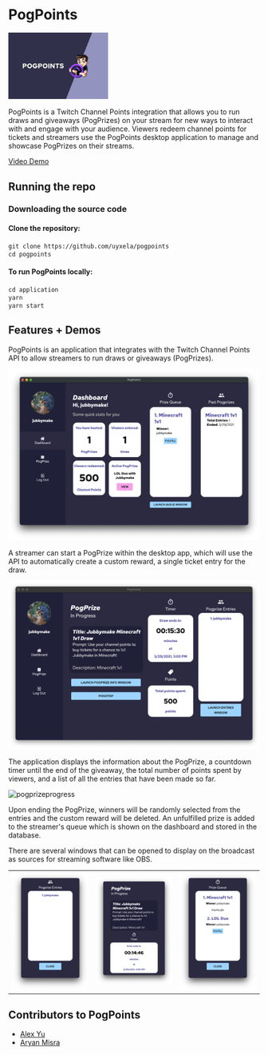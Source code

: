 # PogPoints

<img src="images/thumbnail.png" alt="PogPoints thumbnail" width="200" />

PogPoints is a Twitch Channel Points integration that allows you to run draws and giveaways (PogPrizes) on your stream for new ways to interact with and engage with your audience. Viewers redeem channel points for tickets and streamers use the PogPoints desktop application to manage and showcase PogPrizes on their streams.

[Video Demo](https://www.youtube.com/watch?v=EZ6QlZPxbUM)

## Running the repo

### Downloading the source code

#### Clone the repository:

```
git clone https://github.com/uyxela/pogpoints
cd pogpoints
```

#### To run PogPoints locally:

```
cd application
yarn
yarn start
```

## Features + Demos

PogPoints is an application that integrates with the Twitch Channel Points API to allow streamers to run draws or giveaways (PogPrizes).

![dashboard-2](https://github.com/uyxela/pogpoints/blob/main/images/dashboard-2.png)

A streamer can start a PogPrize within the desktop app, which will use the API to automatically create a custom reward, a single ticket entry for the draw.

![pogprize](https://github.com/uyxela/pogpoints/blob/main/images/pogprize-4.png)

The application displays the information about the PogPrize, a countdown timer until the end of the giveaway, the total number of points spent by viewers, and a list of all the entries that have been made so far.

![pogprizeprogress](https://res.cloudinary.com/devpost/image/fetch/s--bkUQNFj6--/c_limit,f_auto,fl_lossy,q_auto:eco,w_900/https://github.com/uyxela/pogpoints/blob/main/images/pogprize-4.png%3Fraw%3Dtrue)

Upon ending the PogPrize, winners will be randomly selected from the entries and the custom reward will be deleted. An unfulfilled prize is added to the streamer's queue which is shown on the dashboard and stored in the database.

There are several windows that can be opened to display on the broadcast as sources for streaming software like OBS.
<table>
  <tr>
    <td><img src="https://github.com/uyxela/pogpoints/blob/main/images/window-entries.png" width=270 ></td>
    <td><img src="https://github.com/uyxela/pogpoints/blob/main/images/window-info.png" width=270 ></td>
    <td><img src="https://github.com/uyxela/pogpoints/blob/main/images/window-queue.png" width=270 ></td>
  </tr>
 </table>



## Contributors to PogPoints

- [Alex Yu](https://github.com/uyxela)
- [Aryan Misra](https://github.com/aryanmisra/)
